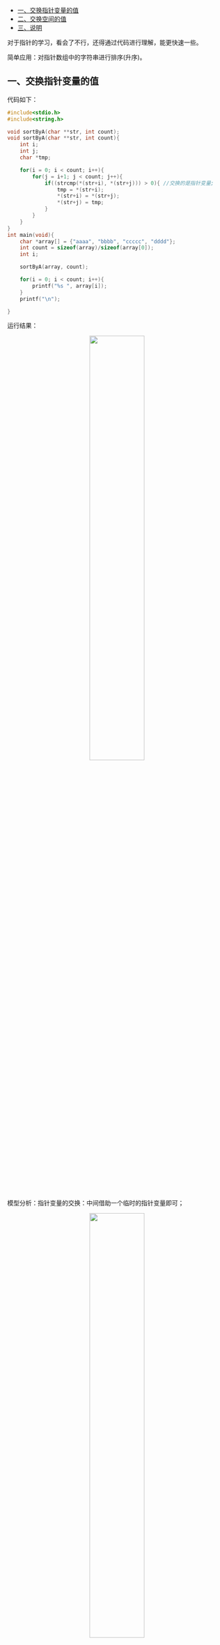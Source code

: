 - [一、交换指针变量的值](#一交换指针变量的值)
- [二、交换空间的值](#二交换空间的值)
- [三、说明](#三说明)

对于指针的学习，看会了不行，还得通过代码进行理解，能更快速一些。

简单应用：对指针数组中的字符串进行排序(升序)。

## 一、交换指针变量的值

代码如下：

```c
#include<stdio.h>
#include<string.h>

void sortByA(char **str, int count);
void sortByA(char **str, int count){
    int i;
    int j;
    char *tmp;

    for(i = 0; i < count; i++){
        for(j = i+1; j < count; j++){
            if((strcmp(*(str+i), *(str+j))) > 0){ //交换的是指针变量;
                tmp = *(str+i);
                *(str+i) = *(str+j);
                *(str+j) = tmp;
            }   
        }   
    }   
}
int main(void){
    char *array[] = {"aaaa", "bbbb", "ccccc", "dddd"};
    int count = sizeof(array)/sizeof(array[0]);
    int i;

    sortByA(array, count);

    for(i = 0; i < count; i++){
        printf("%s ", array[i]);
    }
    printf("\n");

}
```

运行结果：

<div align=center><img src='https://mmbiz.qpic.cn/mmbiz_png/cu0TUlMDjbuD5AFtaaK4Bg39J8LgH8KW0HqOlHaJibwtpibdhhAz9SO0aJZYhiaQyyxicuFyvdFkTdEelJwicp2U5Gg/640?wx_fmt=png&tp=webp&wxfrom=5&wx_lazy=1&wx_co=1' width="50%" height="50%"></div>

</br>

模型分析：指针变量的交换：中间借助一个临时的指针变量即可；

<div align=center><img src='https://mmbiz.qpic.cn/mmbiz_png/cu0TUlMDjbuD5AFtaaK4Bg39J8LgH8KWUydKOpptLVUgO4aNSDlQVw4m50QJhibUtt2Q0VLQda3nyeQ4TLcoEmw/640?wx_fmt=png&tp=webp&wxfrom=5&wx_lazy=1&wx_co=1' width="50%" height="50%"></div>

## 二、交换空间的值

代码如下：

```c
#include<stdio.h>
#include<string.h>

void sortByA(char (*p)[30], int count);
void sortByA(char (*p)[30], int count){
    int i;
    int j;
    char tmp[30];

    for(i = 0; i < count; i++){
        for(j = i+1; j < count; j++){
            if((strcmp(p[i], p[j]) > 0)){
                strcpy(tmp, p[i]);  //内存块的拷贝
                strcpy(p[i], p[j]);
                strcpy(p[j], tmp);
            }   
        }   
    }   

}
int main(void){
    char myArray[][30] = {"aaaaa", "bbbbb", "cccc", "dddddd"};
    int i;
    int count;

    count = sizeof(myArray)/sizeof(myArray[0]);

    sortByA(myArray, count);

    for(i = 0; i < count; i++){
        printf("%s ", myArray[i]);
    }
    printf("\n");

    return 0;
}
```

运行结果：

<div align=center><img src='https://mmbiz.qpic.cn/mmbiz_png/cu0TUlMDjbuD5AFtaaK4Bg39J8LgH8KWDKBhn2doDK7R5F0FHNr4Jfa74qQaK2naQewgIbfRdaT3j7ZdHvTdeQ/640?wx_fmt=png&tp=webp&wxfrom=5&wx_lazy=1&wx_co=1' width="50%" height="50%"></div>

模型分析：

<div align=center><img src='https://mmbiz.qpic.cn/mmbiz_png/cu0TUlMDjbuD5AFtaaK4Bg39J8LgH8KWMxSJI58ulTFRaFTBHH09JKWgFtQ7k0BFBWn73qGqnaJu25fM88z18Q/640?wx_fmt=png&tp=webp&wxfrom=5&wx_lazy=1&wx_co=1' width="50%" height="50%"></div>

## 三、说明

原创文章链接：[二级指针的应用](https://mp.weixin.qq.com/s?__biz=MzUxMzkyNDk0Ng==&mid=2247483689&idx=1&sn=bcbad177f07a8138b9003bf55287f850&chksm=f94c8b14ce3b020203f9b367c921a2cc4b4a9b2cd446e577ba9d6ebb7fd4cb8f7f4b7df0ec02&scene=21#wechat_redirect)

